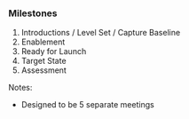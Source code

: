 ### Milestones

1. Introductions / Level Set / Capture Baseline
2. Enablement
3. Ready for Launch
4. Target State
5. Assessment

Notes:
- Designed to be 5 separate meetings